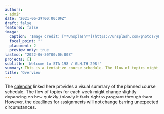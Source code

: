 ```yaml
---
authors:
- admin
date: "2021-06-29T00:00:00Z"
draft: false
featured: false
image:
  caption: 'Image credit: [**Unsplash**](https://unsplash.com/photos/yEauzeZU6xo)'
  focal_point: ""
  placement: 2
  preview_only: true
lastmod: "2022-06-30T00:00:00Z"
projects: []
subtitle: 'Welcome to STA 198 / GLHLTH 298!'
summary: This is a tentative course schedule. The flow of topics might change slightly depending on how quickly / slowly it feels right to progress through them. However the deadlines for assignments will not change barring unexpected circumstances.
title: 'Overview'
---
```




The [calendar](https://sta-198-glhlth-298-fall-2022.github.io/website/slides/week-01/calendar.html) linked here provides a visual summary of the planned course schedule. The flow of topics for each week might change slightly depending on how quickly / slowly it feels right to progress through them. However, the deadlines for assignments will not change barring unexpected circumstances. 
